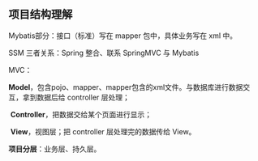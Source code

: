## 项目结构理解

Mybatis部分：接口（标准）写在 mapper 包中，具体业务写在 xml 中。

SSM 三者关系：Spring 整合、联系 SpringMVC 与 Mybatis



MVC：

​			**Model**，包含pojo、mapper、mapper包含的xml文件。与数据库进行数据交互，拿到数据后给 controller 层处理；

​			**Controller**，把数据交给某个页面进行显示；	

​			**View**，视图层；把 controller 层处理完的数据传给 View。



**项目分层**：业务层、持久层。